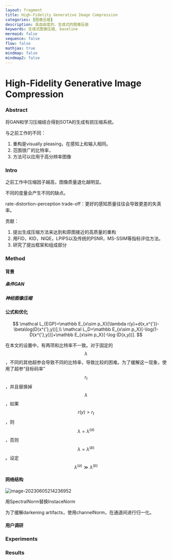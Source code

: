 ```yaml
---
layout: fragment
title: High-Fidelity Generative Image Compression
categories: [图像压缩]
description: 高自由度的、生成式的图像压缩
keywords: 生成式图像压缩, baseline
mermaid: false
sequence: false
flow: false
mathjax: true
mindmap: false
mindmap2: false
---
```

# High-Fidelity Generative Image Compression

### Abstract

将GAN和学习压缩结合得到SOTA的生成有损压缩系统。

与之前工作的不同：

1. 重构是visually pleasing，在感知上和输入相同。
2. 范围很广的比特率，
3. 方法可以应用于高分辨率图像

### Intro

之前工作中压缩因子越高，图像质量退化越明显。

不同的度量会产生不同的缺点。

rate-distortion-perception trade-off：更好的感知质量往往会导致更差的失真率。

贡献：

1. 提出生成压缩方法来达到和原图接近的高质量的重构
2. 用FID，KID，NIQE，LPIPS以及传统的PSNR，MS-SSIM等指标评估方法。
3. 研究了提出框架和组成部分

### Method

#### 背景

##### 条件GAN

##### 神经图像压缩

#### 公式和优化

$$
\mathcal L_{EGP}=\mathbb E_{x\sim p_X}[\lambda r(y)+d(x,x^{'})-\beta\log(D(x^{'},y))],\\
\mathcal L_D=\mathbb E_{x\sim p_X}[-\log(1-D(x^{'},y))]+\mathbb E_{x\sim p_X}[-\log (D(x,y))].
$$

在本文的设置中，有两项和比特率不一致。对于固定的$$\lambda$$，不同的其他超参会导致不同的比特率，导致比较的困难。为了缓解这一现象，使用了超参“目标码率”$$r_t$$，并且替换掉$$\lambda$$，如果$$r(y)>r_t$$，则$$\lambda=\lambda^{(a)}$$，否则$$\lambda=\lambda^{(b)}$$。设定$$\lambda^{(a)}\gg\lambda^{(b)}$$

#### 网络结构

![image-20230605214236952](images/assets/image-20230605214236952.png)

用SpectralNorm替换InstaceNorm

为了缓解darkening artifacts，使用channelNorm，在通道间进行归一化。

#### 用户调研

### Experiments

### Results
